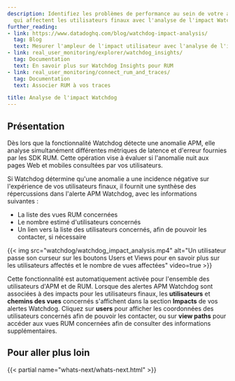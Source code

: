 ```yaml
---
description: Identifiez les problèmes de performance au sein de votre application
  qui affectent les utilisateurs finaux avec l'analyse de l'impact Watchdog.
further_reading:
- link: https://www.datadoghq.com/blog/watchdog-impact-analysis/
  tag: Blog
  text: Mesurer l'ampleur de l'impact utilisateur avec l'analyse de l'impact Watchdog
- link: real_user_monitoring/explorer/watchdog_insights/
  tag: Documentation
  text: En savoir plus sur Watchdog Insights pour RUM
- link: real_user_monitoring/connect_rum_and_traces/
  tag: Documentation
  text: Associer RUM à vos traces

title: Analyse de l'impact Watchdog
---
```


## Présentation

Dès lors que la fonctionnalité Watchdog détecte une anomalie APM, elle analyse simultanément différentes métriques de latence et d'erreur fournies par les SDK RUM. Cette opération vise à évaluer si l'anomalie nuit aux pages Web et mobiles consultées par vos utilisateurs.

Si Watchdog détermine qu'une anomalie a une incidence négative sur l'expérience de vos utilisateurs finaux, il fournit une synthèse des répercussions dans l'alerte APM Watchdog, avec les informations suivantes :

- La liste des vues RUM concernées
- Le nombre estimé d'utilisateurs concernés
- Un lien vers la liste des utilisateurs concernés, afin de pouvoir les contacter, si nécessaire

{{< img src="watchdog/watchdog_impact_analysis.mp4" alt="Un utilisateur passe son curseur sur les boutons Users et Views pour en savoir plus sur les utilisateurs affectés et le nombre de vues affectées" video=true >}}

Cette fonctionnalité est automatiquement activée pour l'ensemble des utilisateurs d'APM et de RUM. Lorsque des alertes APM Watchdog sont associées à des impacts pour les utilisateurs finaux, les **utilisateurs** et **chemins des vues** concernés s'affichent dans la section **Impacts** de vos alertes Watchdog. Cliquez sur **users** pour afficher les coordonnées des utilisateurs concernés afin de pouvoir les contacter, ou sur **view paths** pour accéder aux vues RUM concernées afin de consulter des informations supplémentaires.

## Pour aller plus loin

{{< partial name="whats-next/whats-next.html" >}}
